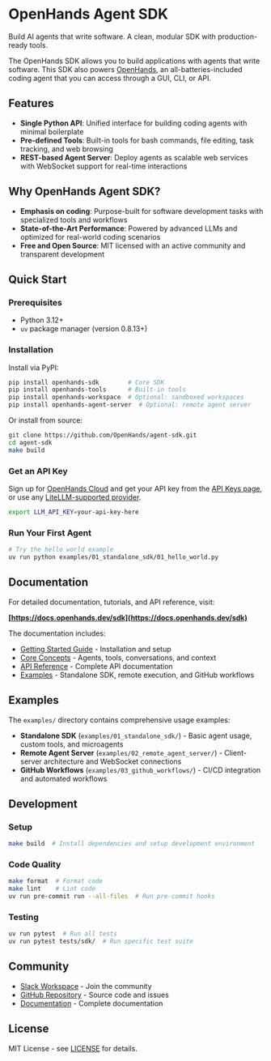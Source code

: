 # OpenHands Agent SDK

Build AI agents that write software. A clean, modular SDK with production-ready tools.

The OpenHands SDK allows you to build applications with agents that write software. This SDK also powers [OpenHands](https://github.com/OpenHands/OpenHands), an all-batteries-included coding agent that you can access through a GUI, CLI, or API.

## Features

- **Single Python API**: Unified interface for building coding agents with minimal boilerplate
- **Pre-defined Tools**: Built-in tools for bash commands, file editing, task tracking, and web browsing
- **REST-based Agent Server**: Deploy agents as scalable web services with WebSocket support for real-time interactions

## Why OpenHands Agent SDK?

- **Emphasis on coding**: Purpose-built for software development tasks with specialized tools and workflows
- **State-of-the-Art Performance**: Powered by advanced LLMs and optimized for real-world coding scenarios
- **Free and Open Source**: MIT licensed with an active community and transparent development

## Quick Start

### Prerequisites

- Python 3.12+
- `uv` package manager (version 0.8.13+)

### Installation

Install via PyPI:

```bash
pip install openhands-sdk        # Core SDK
pip install openhands-tools      # Built-in tools
pip install openhands-workspace  # Optional: sandboxed workspaces
pip install openhands-agent-server  # Optional: remote agent server
```

Or install from source:

```bash
git clone https://github.com/OpenHands/agent-sdk.git
cd agent-sdk
make build
```

### Get an API Key

Sign up for [OpenHands Cloud](https://app.all-hands.dev) and get your API key from the [API Keys page](https://app.all-hands.dev/settings/api-keys), or use any [LiteLLM-supported provider](https://docs.litellm.ai/docs/providers).

```bash
export LLM_API_KEY=your-api-key-here
```

### Run Your First Agent

```bash
# Try the hello world example
uv run python examples/01_standalone_sdk/01_hello_world.py
```

## Documentation

For detailed documentation, tutorials, and API reference, visit:

**[https://docs.openhands.dev/sdk](https://docs.openhands.dev/sdk)**

The documentation includes:
- [Getting Started Guide](https://docs.openhands.dev/sdk/getting-started) - Installation and setup
- [Core Concepts](https://docs.openhands.dev/sdk/core-concepts) - Agents, tools, conversations, and context
- [API Reference](https://docs.openhands.dev/sdk/api-reference) - Complete API documentation
- [Examples](https://docs.openhands.dev/sdk/examples) - Standalone SDK, remote execution, and GitHub workflows

## Examples

The `examples/` directory contains comprehensive usage examples:

- **Standalone SDK** (`examples/01_standalone_sdk/`) - Basic agent usage, custom tools, and microagents
- **Remote Agent Server** (`examples/02_remote_agent_server/`) - Client-server architecture and WebSocket connections
- **GitHub Workflows** (`examples/03_github_workflows/`) - CI/CD integration and automated workflows

## Development

### Setup

```bash
make build  # Install dependencies and setup development environment
```

### Code Quality

```bash
make format  # Format code
make lint    # Lint code
uv run pre-commit run --all-files  # Run pre-commit hooks
```

### Testing

```bash
uv run pytest  # Run all tests
uv run pytest tests/sdk/  # Run specific test suite
```

## Community

- [Slack Workspace](https://join.slack.com/t/openhands-ai/shared_invite/zt-2wkh4pklz-AILZ0gF3kBl~Eqd54NqYag) - Join the community
- [GitHub Repository](https://github.com/OpenHands/agent-sdk) - Source code and issues
- [Documentation](https://docs.openhands.dev/sdk) - Complete documentation

## License

MIT License - see [LICENSE](LICENSE) for details.
